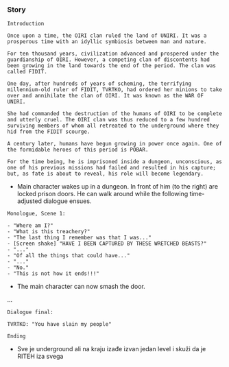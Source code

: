 ### Story
`Introduction`
```
Once upon a time, the OIRI clan ruled the land of UNIRI. It was a prosperous time with an idyllic symbiosis between man and nature. 

For ten thousand years, civilization advanced and prospered under the guardianship of OIRI. However, a competing clan of discontents had been growing in the land towards the end of the period. The clan was called FIDIT.

One day, after hundreds of years of scheming, the terrifying millennium-old ruler of FIDIT, TVRTKO, had ordered her minions to take over and annihilate the clan of OIRI. It was known as the WAR OF UNIRI.

She had commanded the destruction of the humans of OIRI to be complete and utterly cruel. The OIRI clan was thus reduced to a few hundred surviving members of whom all retreated to the underground where they hid from the FIDIT scourge. 

A century later, humans have begun growing in power once again. One of the formidable heroes of this period is POBAR.

For the time being, he is imprisoned inside a dungeon, unconscious, as one of his previous missions had failed and resulted in his capture; but, as fate is about to reveal, his role will become legendary.
```

- Main character wakes up in a dungeon. In front of him (to the right) are locked prison doors. He can walk around while the following time-adjusted dialogue ensues.
  
`Monologue, Scene 1:`
```
- "Where am I?"
- "What is this treachery?"
- "The last thing I remember was that I was..."
- [Screen shake] "HAVE I BEEN CAPTURED BY THESE WRETCHED BEASTS?"
- "..."
- "Of all the things that could have..."
- "..."
- "No."
- "This is not how it ends!!!"
```
- The main character can now smash the door.

...

`Dialogue final:`
```
TVRTKO: "You have slain my people"
```

`Ending`
- Sve je underground ali na kraju izađe izvan jedan level i skuži da je RITEH iza svega